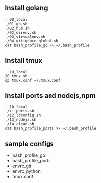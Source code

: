 ## Install golang


```
. 00_local
./01_go.sh
./02_hub.sh
./02_direnv.sh
./03_virtualenv.sh
./04_gitignore_global.sh
cat bash_profile_go >> ~/.bash_profile
```

## Install tmux


```
. 10_local
20_tmux.sh
cp tmux.conf ~/.tmux.conf
```

## Install ports and nodejs,npm


```
. 10_local
./11_ports.sh
./12_ldconfig.sh
./13_nodejs.sh
./14_clean.sh
cat bash_profile_ports >> ~/.bash_profile
```

## sample configs

* bash_profile_go
* bash_profile_ports
* envrc_git
* envrc_python
* tmux.conf
